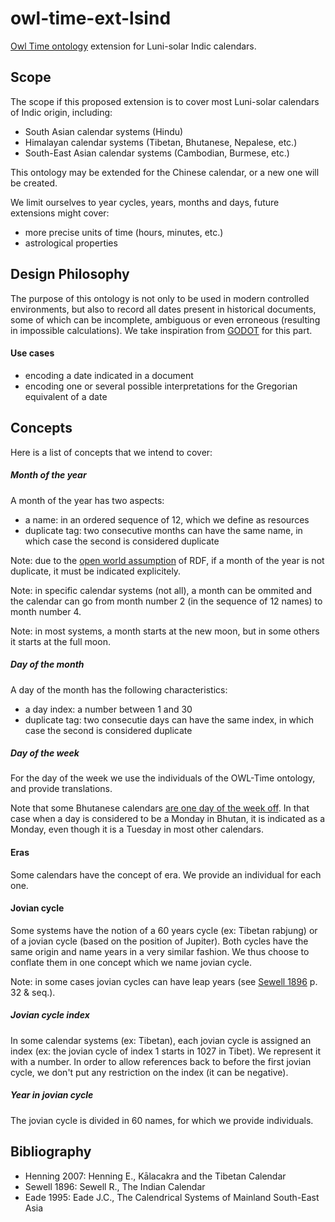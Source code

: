 # owl-time-ext-lsind

[Owl Time ontology](https://www.w3.org/TR/owl-time/) extension for Luni-solar Indic calendars.

## Scope

The scope if this proposed extension is to cover most Luni-solar calendars of Indic origin, including:
- South Asian calendar systems (Hindu)
- Himalayan calendar systems (Tibetan, Bhutanese, Nepalese, etc.)
- South-East Asian calendar systems (Cambodian, Burmese, etc.)

This ontology may be extended for the Chinese calendar, or a new one will be created.

We limit ourselves to year cycles, years, months and days, future extensions might cover:
- more precise units of time (hours, minutes, etc.)
- astrological properties

## Design Philosophy

The purpose of this ontology is not only to be used in modern controlled environments, but also to record all dates present in historical documents, some of which can be incomplete, ambiguous or even erroneous (resulting in impossible calculations). We take inspiration from [GODOT](https://godot.date) for this part.

#### Use cases

- encoding a date indicated in a document
- encoding one or several possible interpretations for the Gregorian equivalent of a date 

## Concepts

Here is a list of concepts that we intend to cover:

##### Month of the year

A month of the year has two aspects:
- a name: in an ordered sequence of 12, which we define as resources
- duplicate tag: two consecutive months can have the same name, in which case the second is considered duplicate

Note: due to the [open world assumption](https://en.wikipedia.org/wiki/Open-world_assumption) of RDF, if a month of the year is not duplicate, it must be indicated explicitely.

Note: in specific calendar systems (not all), a month can be ommited and the calendar can go from month number 2 (in the sequence of 12 names) to month number 4.

Note: in most systems, a month starts at the new moon, but in some others it starts at the full moon.

##### Day of the month

A day of the month has the following characteristics:
- a day index: a number between 1 and 30
- duplicate tag: two consecutie days can have the same index, in which case the second is considered duplicate

##### Day of the week

For the day of the week we use the individuals of the OWL-Time ontology, and provide translations.

Note that some Bhutanese calendars [are one day of the week off](http://kalacakra.org/calendar/bhut_art.htm). In that case when a day is considered to be a Monday in Bhutan, it is indicated as a Monday, even though it is a Tuesday in most other calendars.

#### Eras

Some calendars have the concept of era. We provide an individual for each one.

#### Jovian cycle

Some systems have the notion of a 60 years cycle (ex: Tibetan rabjung) or of a jovian cycle (based on the position of Jupiter). Both cycles have the same origin and name years in a very similar fashion. We thus choose to conflate them in one concept which we name jovian cycle.

Note: in some cases jovian cycles can have leap years (see [Sewell 1896](https://archive.org/details/indiancalendarwi00seweuoft) p. 32 & seq.).

##### Jovian cycle index

In some calendar systems (ex: Tibetan), each jovian cycle is assigned an index (ex: the jovian cycle of index 1 starts in 1027 in Tibet). We represent it with a number. In order to allow references back to before the first jovian cycle, we don't put any restriction on the index (it can be negative).

##### Year in jovian cycle

The jovian cycle is divided in 60 names, for which we provide individuals.

## Bibliography

- Henning 2007: Henning E., Kālacakra and the Tibetan Calendar
- Sewell 1896: Sewell R., The Indian Calendar
- Eade 1995: Eade J.C., The Calendrical Systems of Mainland South-East Asia